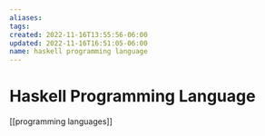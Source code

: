 ```yaml
---
aliases: 
tags: 
created: 2022-11-16T13:55:56-06:00
updated: 2022-11-16T16:51:05-06:00
name: haskell programming language
---
```

# Haskell Programming Language

[[programming languages]]